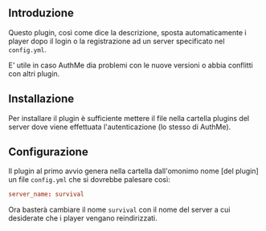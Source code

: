 ## Introduzione

Questo plugin, così come dice la descrizione, sposta automaticamente i player dopo il login o la registrazione ad un server specificato nel `config.yml`.

E' utile in caso AuthMe dia problemi con le nuove versioni o abbia conflitti con altri plugin. 

## Installazione

Per installare il plugin è sufficiente mettere il file nella cartella plugins del server dove viene effettuata l'autenticazione (lo stesso di AuthMe).

## Configurazione

Il plugin al primo avvio genera nella cartella dall'omonimo nome [del plugin] un file `config.yml` che si dovrebbe palesare così:

```toml
server_name: survival
```

Ora basterà cambiare il nome `survival` con il nome del server a cui desiderate che i player vengano reindirizzati.
